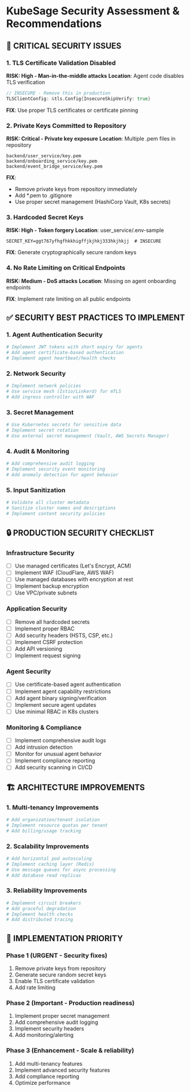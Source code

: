 # KubeSage Security Assessment & Recommendations

## 🚨 CRITICAL SECURITY ISSUES

### 1. **TLS Certificate Validation Disabled**
**RISK: High - Man-in-the-middle attacks**
**Location**: Agent code disables TLS verification

```go
// INSECURE - Remove this in production
TLSClientConfig: &tls.Config{InsecureSkipVerify: true}
```

**FIX**: Use proper TLS certificates or certificate pinning

### 2. **Private Keys Committed to Repository**
**RISK: Critical - Private key exposure**
**Location**: Multiple .pem files in repository

```
backend/user_service/key.pem
backend/onboarding_service/key.pem  
backend/event_bridge_service/key.pem
```

**FIX**: 
- Remove private keys from repository immediately
- Add *.pem to .gitignore
- Use proper secret management (HashiCorp Vault, K8s secrets)

### 3. **Hardcoded Secret Keys**
**RISK: High - Token forgery**
**Location**: user_service/.env-sample

```
SECRET_KEY=ggt767yfhgfhkkhigffjkjhkj333hkjhkjj  # INSECURE
```

**FIX**: Generate cryptographically secure random keys

### 4. **No Rate Limiting on Critical Endpoints**
**RISK: Medium - DoS attacks**
**Location**: Missing on agent onboarding endpoints

**FIX**: Implement rate limiting on all public endpoints

## ✅ SECURITY BEST PRACTICES TO IMPLEMENT

### 1. **Agent Authentication Security**
```python
# Implement JWT tokens with short expiry for agents
# Add agent certificate-based authentication
# Implement agent heartbeat/health checks
```

### 2. **Network Security**
```yaml
# Implement network policies
# Use service mesh (Istio/Linkerd) for mTLS
# Add ingress controller with WAF
```

### 3. **Secret Management**
```yaml
# Use Kubernetes secrets for sensitive data
# Implement secret rotation
# Use external secret management (Vault, AWS Secrets Manager)
```

### 4. **Audit & Monitoring**
```python
# Add comprehensive audit logging
# Implement security event monitoring
# Add anomaly detection for agent behavior
```

### 5. **Input Sanitization**
```python
# Validate all cluster metadata
# Sanitize cluster names and descriptions
# Implement content security policies
```

## 🔒 PRODUCTION SECURITY CHECKLIST

### Infrastructure Security
- [ ] Use managed certificates (Let's Encrypt, ACM)
- [ ] Implement WAF (CloudFlare, AWS WAF)
- [ ] Use managed databases with encryption at rest
- [ ] Implement backup encryption
- [ ] Use VPC/private subnets

### Application Security  
- [ ] Remove all hardcoded secrets
- [ ] Implement proper RBAC
- [ ] Add security headers (HSTS, CSP, etc.)
- [ ] Implement CSRF protection
- [ ] Add API versioning
- [ ] Implement request signing

### Agent Security
- [ ] Use certificate-based agent authentication
- [ ] Implement agent capability restrictions
- [ ] Add agent binary signing/verification
- [ ] Implement secure agent updates
- [ ] Use minimal RBAC in K8s clusters

### Monitoring & Compliance
- [ ] Implement comprehensive audit logs
- [ ] Add intrusion detection
- [ ] Monitor for unusual agent behavior  
- [ ] Implement compliance reporting
- [ ] Add security scanning in CI/CD

## 🏗️ ARCHITECTURE IMPROVEMENTS

### 1. **Multi-tenancy Improvements**
```python
# Add organization/tenant isolation
# Implement resource quotas per tenant
# Add billing/usage tracking
```

### 2. **Scalability Improvements**
```python
# Add horizontal pod autoscaling
# Implement caching layer (Redis)
# Use message queues for async processing
# Add database read replicas
```

### 3. **Reliability Improvements**  
```python
# Implement circuit breakers
# Add graceful degradation
# Implement health checks
# Add distributed tracing
```

## 🚀 IMPLEMENTATION PRIORITY

### Phase 1 (URGENT - Security fixes)
1. Remove private keys from repository
2. Generate secure random secret keys  
3. Enable TLS certificate validation
4. Add rate limiting

### Phase 2 (Important - Production readiness)
1. Implement proper secret management
2. Add comprehensive audit logging
3. Implement security headers
4. Add monitoring/alerting

### Phase 3 (Enhancement - Scale & reliability)
1. Add multi-tenancy features
2. Implement advanced security features
3. Add compliance reporting
4. Optimize performance
